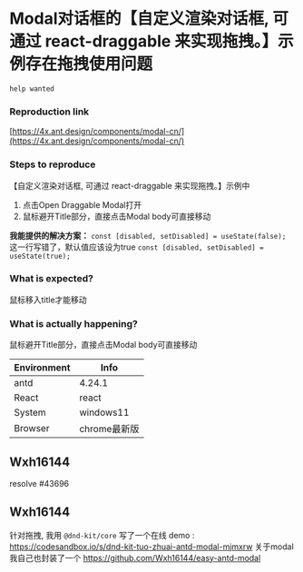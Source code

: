 # Modal对话框的【自定义渲染对话框, 可通过 react-draggable 来实现拖拽。】示例存在拖拽使用问题

`help wanted`

### Reproduction link

[https://4x.ant.design/components/modal-cn/](https://4x.ant.design/components/modal-cn/)

### Steps to reproduce

【自定义渲染对话框, 可通过 react-draggable 来实现拖拽。】示例中

1. 点击Open Draggable Modal打开
2. 鼠标避开Title部分，直接点击Modal body可直接移动

**我能提供的解决方案：**
`const [disabled, setDisabled] = useState(false);`
这一行写错了，默认值应该设为true
`const [disabled, setDisabled] = useState(true);`

### What is expected?

鼠标移入title才能移动

### What is actually happening?

鼠标避开Title部分，直接点击Modal body可直接移动

| Environment | Info         |
| ----------- | ------------ |
| antd        | 4.24.1       |
| React       | react        |
| System      | windows11    |
| Browser     | chrome最新版 |

<!-- generated by ant-design-issue-helper. DO NOT REMOVE -->

## Wxh16144

resolve #43696

## Wxh16144

针对拖拽, 我用 `@dnd-kit/core` 写了一个在线 demo : https://codesandbox.io/s/dnd-kit-tuo-zhuai-antd-modal-mjmxrw
关于modal 我自己也封装了一个 https://github.com/Wxh16144/easy-antd-modal
